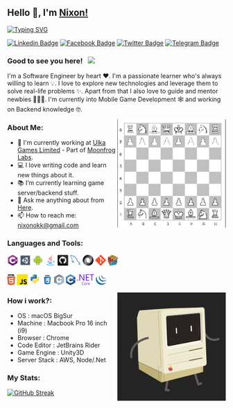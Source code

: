 ## Hello 👋, I'm [Nixon!](https://github.com/nixonok/)

[![Typing SVG](https://readme-typing-svg.herokuapp.com?color=03a9f4&lines=Software+Engineer;Game+Developer;Certified+Scrum+Master;Book+Worm;Proud+Bangladeshi)](https://git.io/typing-svg)

[![Linkedin Badge](https://img.shields.io/badge/-LinkedIn-0e76a8?style=flat-square&logo=Linkedin&logoColor=white)](https://www.linkedin.com/in/nixonok)
[![Facebook Badge](https://img.shields.io/badge/Facebook-1877F2?style=flat-square&logo=facebook&logoColor=white)](https://www.facebook.com/NixonOk/)
[![Twitter Badge](https://img.shields.io/badge/-Twitter-00acee?style=flat-square&logo=Twitter&logoColor=white)](https://twitter.com/_nixonok)
[![Telegram Badge](https://img.shields.io/badge/-Telegram-0088cc?style=flat-square&logo=Telegram&logoColor=white)](https://t.me/nixonok1)

### Good to see you here! &nbsp; ![](https://visitor-badge.glitch.me/badge?page_id=nixonok.nixonok&style=flat-square&color=0088cc)

I'm a Software Engineer by heart ❤️. I'm a passionate learner who's always willing to learn 💡. I love to explore new technologies and leverage them to solve real-life problems ✨. Apart from that I also love to guide and mentor newbies 👨🏻‍💻. I'm currently into Mobile Game Development 🕸️ and working on Backend knowledge 🤓.

<img align="right" height="250" width="250" alt="" src="https://raw.githubusercontent.com/nixonok/nixonok/master/anims/chess.gif" />

### About Me:

- 🔬 I'm currently working at [Ulka Games Limited](https://ulka.games) - Part of [Moonfrog Labs](https://moonfroglabs.com).
- 💻 I love writing code and learn new things about it.
- 📚 I’m currently learning game server/backend stuff.
- 💬 Ask me anything about from [Here](https://github.com/nixonok/nixonok/issues).
- 📫 How to reach me: <a href="mailto: nixonokk@gmail.com">nixonokk@gmail.com</a>



### Languages and Tools:

<code><img title="C#" height="25" src="https://github.com/nixonok/nixonok/blob/master/images/cSharp.svg"></code>
<code><img title="Unity" height="25" src="https://github.com/nixonok/nixonok/blob/master/images/unity3d.svg"></code>
<code><img title="Android" height="25" src="https://github.com/nixonok/nixonok/blob/master/images/android.svg"></code>
<code><img title="Java" height="25" src="https://github.com/nixonok/nixonok/blob/master/images/java-original.svg"></code>
<code><img title="GitHub" height="25" src="https://github.com/nixonok/nixonok/blob/master/images/github.svg"></code>
<code><img title="MySQL" height="25" src="https://github.com/nixonok/nixonok/blob/master/images/mysql.svg"></code>
<code><img title="JSON" height="25" src="https://github.com/nixonok/nixonok/blob/master/images/json.svg"></code>
<code><img title="Git" height="25" src="https://github.com/nixonok/nixonok/blob/master/images/git-original.svg"></code>
<code><img title="Problem Solving" height="25" src="https://github.com/nixonok/nixonok/blob/master/images/problemSolving.png"></code>
</br></br>
<code><img title="HTML5" height="25" src="https://github.com/nixonok/nixonok/blob/master/images/html5.svg"></code>
<code><img title="JavaScript" height="25" src="https://github.com/nixonok/nixonok/blob/master/images/javascript.svg"></code>
<code><img title="Python" height="25" src="https://github.com/nixonok/nixonok/blob/master/images/python-original.svg"></code>
<code><img title="CSS" height="25" src="https://github.com/nixonok/nixonok/blob/master/images/css.svg"></code>
<code><img title="C" height="25" src="https://github.com/nixonok/nixonok/blob/master/images/c.svg"></code>
<code><img title="C++" height="25" src="https://github.com/nixonok/nixonok/blob/master/images/cpp.svg"></code>
<code><img title=".NetCore" height="25" src="https://github.com/nixonok/nixonok/blob/master/images/dotnetcore.svg"></code>
<code><img title="JQuery" height="25" src="https://github.com/nixonok/nixonok/blob/master/images/jquery-original.svg"></code>



<img align="right" height="250" width="250" alt="" src="https://raw.githubusercontent.com/nixonok/nixonok/master/anims/mac.gif" />

### How i work?:

- OS : macOS BigSur
- Machine : Macbook Pro 16 inch (i9)
- Browser : Chrome
- Code Editor : JetBrains Rider
- Game Engine : Unity3D
- Server Stack : AWS, Node/.Net



### My Stats:
[![GitHub Streak](http://github-readme-streak-stats.herokuapp.com?user=nixonok&theme=tokyonight)](https://git.io/streak-stats)
